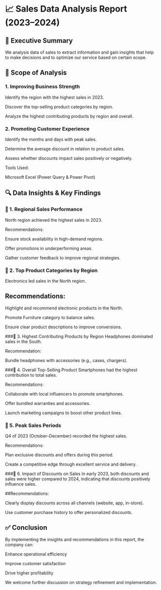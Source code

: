 # 📈 Sales Data Analysis Report (2023–2024)
## 📝 Executive Summary
We analysis data of sales to extract information and gain insights that help to make decisions and to optimize our service based on certain scope.

## 🎯 Scope of Analysis
### 1. Improving Business Strength
Identify the region with the highest sales in 2023.

Discover the top-selling product categories by region.

Analyze the highest contributing products by region and overall.

### 2. Promoting Customer Experience
Identify the months and days with peak sales.

Determine the average discount in relation to product sales.

Assess whether discounts impact sales positively or negatively.

Tools Used:

Microsoft Excel (Power Query & Power Pivot)

## 🔍 Data Insights & Key Findings
### 🔹 1. Regional Sales Performance
North region achieved the highest sales in 2023.

Recommendations:

Ensure stock availability in high-demand regions.

Offer promotions in underperforming areas.

Gather customer feedback to improve regional strategies.

### 🔹 2. Top Product Categories by Region
Electronics led sales in the North region.

## Recommendations:

Highlight and recommend electronic products in the North.

Promote Furniture category to balance sales.

Ensure clear product descriptions to improve conversions.

###🔹 3. Highest Contributing Products by Region
Headphones dominated sales in the South.

Recommendation:

Bundle headphones with accessories (e.g., cases, chargers).

###🔹 4. Overall Top-Selling Product
Smartphones had the highest contribution to total sales.

Recommendations:

Collaborate with local influencers to promote smartphones.

Offer bundled warranties and accessories.

Launch marketing campaigns to boost other product lines.

### 🔹 5. Peak Sales Periods
Q4 of 2023 (October–December) recorded the highest sales.

Recommendations:

Plan exclusive discounts and offers during this period.

Create a competitive edge through excellent service and delivery.

###🔹 6. Impact of Discounts on Sales
In early 2023, both discounts and sales were higher compared to 2024, indicating that discounts positively influence sales.

##Recommendations:

Clearly display discounts across all channels (website, app, in-store).

Use customer purchase history to offer personalized discounts.

## ✅ Conclusion
By implementing the insights and recommendations in this report, the company can:

Enhance operational efficiency

Improve customer satisfaction

Drive higher profitability

We welcome further discussion on strategy refinement and implementation.
